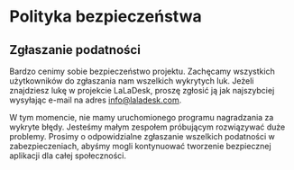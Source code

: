 # Polityka bezpieczeństwa

## Zgłaszanie podatności

Bardzo cenimy sobie bezpieczeństwo projektu. Zachęcamy wszystkich użytkowników do zgłaszania nam wszelkich wykrytych luk.
Jeżeli znajdziesz lukę w projekcie LaLaDesk, proszę zgłosić ją jak najszybciej wysyłając e-mail na adres info@laladesk.com.

W tym momencie, nie mamy uruchomionego programu nagradzania za wykryte błędy. Jesteśmy małym zespołem próbującym rozwiązywać duże problemy.
Prosimy o odpowidzialne zgłaszanie wszelkich podatności w zabezpieczeniach, abyśmy mogli kontynuować tworzenie bezpiecznej aplikacji dla całej społeczności.
